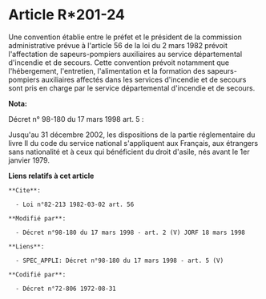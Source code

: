# Article R*201-24

Une convention établie entre le préfet et le président de la commission administrative prévue à l'article 56 de la loi du 2
mars 1982 prévoit l'affectation de sapeurs-pompiers auxiliaires au service départemental d'incendie et de secours. Cette
convention prévoit notamment que l'hébergement, l'entretien, l'alimentation et la formation des sapeurs-pompiers auxiliaires
affectés dans les services d'incendie et de secours sont pris en charge par le service départemental d'incendie et de
secours.

**Nota:**

Décret n° 98-180 du 17 mars 1998 art. 5 : 

Jusqu'au 31 décembre 2002, les dispositions de la partie réglementaire du livre II du code du service national s'appliquent
aux Français, aux étrangers sans nationalité et à ceux qui bénéficient du droit d'asile, nés avant le 1er janvier 1979.

**Liens relatifs à cet article**

	**Cite**:

	  - Loi n°82-213 1982-03-02 art. 56

	**Modifié par**:

	  - Décret n°98-180 du 17 mars 1998 - art. 2 (V) JORF 18 mars 1998

	**Liens**:

	  - SPEC_APPLI: Décret n°98-180 du 17 mars 1998 - art. 5 (V)

	**Codifié par**:

	  - Décret n°72-806 1972-08-31
